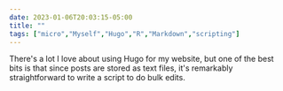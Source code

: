 ---date: 2023-01-06T20:03:15-05:00title: ""tags: ["micro","Myself","Hugo","R","Markdown","scripting"]---There's a lot I love about using Hugo for my website, but one of the best bits is that since posts are stored as text files, it's remarkably straightforward to write a script to do bulk edits.